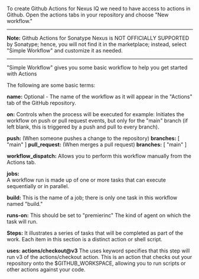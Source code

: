 
To create Github Actions for Nexus IQ we need to have access to actions in Github. Open the actions tabs in your repository and choose "New workflow."

---

**Note:** Github Actions for Sonatype Nexus is NOT OFFICIALLY SUPPORTED by Sonatype; hence, you will not find it in the marketplace; instead, select "Simple Workflow" and customize it as needed.

---

"Simple Workflow" gives you some basic workflow to help you get started with Actions

The following are some basic terms:

**name:**
Optional - The name of the workflow as it will appear in the "Actions" tab of the GitHub repository.

**on:** Controls when the process will be executed
for example: Initiates the workflow on push or pull request events, but only for the "main" branch (if left blank, this is triggered by a push and pull to every branch).

  **push:** (When someone pushes a change to the repository)
  **branches:** [ "main" ]
  **pull_request:** (When merges a pull request)
  **branches:** [ "main" ]

**workflow_dispatch:**
Allows you to perform this workflow manually from the Actions tab.

**jobs:**  
A workflow run is made up of one or more tasks that can execute sequentially or in parallel.

**build:**
This is the name of a job; there is only one task in this workflow named "build."

**runs-on:**
This should be set to "premierinc" The kind of agent on which the task will run.

**Steps:**
It illustrates a series of tasks that will be completed as part of the work. Each item in this section is a distinct action or shell script.

**uses: actions/checkout@v3**
The uses keyword specifies that this step will run v3 of the actions/checkout action. This is an action that checks out your repository onto the $GITHUB_WORKSPACE, allowing you to run scripts or other actions against your code.
